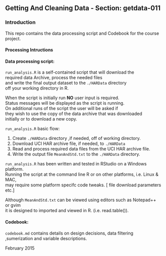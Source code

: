 
## Getting And Cleaning Data  - Section: getdata-011


### Introduction

This repo contains the data processing script and Codebook for the course project.

#### Processing Intructions
#### Data processing script:
`run_analysis.R` is a self-contained script that will download the  
required data Archive, process the needed files  
and write the final output dataset to the `./HARData` directory  
off your working directory in R.

When the script is initially run **NO** user input is required.  
Status messages will be displayed as the script is running.  
On additional runs of the script the user will be asked if  
they wish to use the copy of the data archive that was downloaded  
initially or to download a new copy.


`run_analysis.R` basic flow:

1. Create `./HARData` directory ,if needed, off of working directory.
2. Download UCI HAR archive file, if needed, to  `./HARData`
3. Read and process required data files from the UCI HAR archive file.
4. Write the output file `MeanAndStd.txt` to the `./HARData` directory.


`run_analysis.R` has been written and tested in RStudio on a Windows platform.  
Running the script at the command line R or on other platforms, i.e. Linux & MAC,  
may require some platform specifc code tweaks. [ file download parameters etc.]

Although `MeanAndStd.txt` can be viewed using editors such as Notepad++ or gvim  
it is designed to imported and viewed in R. (i.e. read.table()).

#### Codebook:

`codebook.md` contains details on design decisions, data filtering  
,sumerization and variable descriptions.


February 2015
